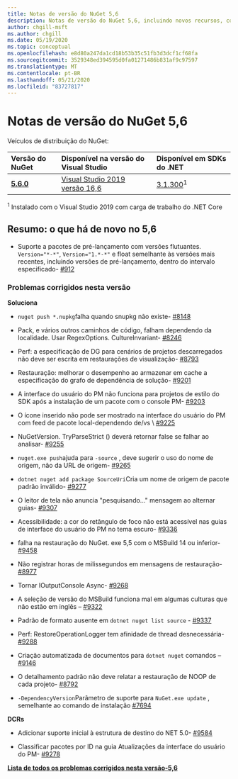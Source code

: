 ```yaml
---
title: Notas de versão do NuGet 5,6
description: Notas de versão do NuGet 5,6, incluindo novos recursos, correções de bugs e DCRs.
author: chgill-msft
ms.author: chgill
ms.date: 05/19/2020
ms.topic: conceptual
ms.openlocfilehash: e8d80a247da1cd18b53b35c51fb3d3dcf1cf68fa
ms.sourcegitcommit: 3529348ed394595d0fa01271486b831af9c97597
ms.translationtype: MT
ms.contentlocale: pt-BR
ms.lasthandoff: 05/21/2020
ms.locfileid: "83727817"
---
```

# <a name="nuget-56-release-notes"></a>Notas de versão do NuGet 5,6

Veículos de distribuição do NuGet:

| Versão do NuGet | Disponível na versão do Visual Studio| Disponível em SDKs do .NET|
|:---|:---|:---|
| [**5.6.0**](https://nuget.org/downloads) | [Visual Studio 2019 versão 16,6](https://visualstudio.microsoft.com/downloads/) | [3.1.300](https://dotnet.microsoft.com/download/dotnet-core/3.1)<sup>1</sup> |

<sup>1</sup> Instalado com o Visual Studio 2019 com carga de trabalho do .NET Core

## <a name="summary-whats-new-in-56"></a>Resumo: o que há de novo no 5,6

* Suporte a pacotes de pré-lançamento com versões flutuantes. `Version="*-*"`, `Version="1.*-*"` e float semelhante às versões mais recentes, incluindo versões de pré-lançamento, dentro do intervalo especificado- [#912](https://github.com/NuGet/Home/issues/912)

### <a name="issues-fixed-in-this-release"></a>Problemas corrigidos nesta versão

**Soluciona**

* `nuget push *.nupkg`falha quando snupkg não existe- [#8148](https://github.com/NuGet/Home/issues/8148)

* Pack, e vários outros caminhos de código, falham dependendo da localidade. Usar RegexOptions. CultureInvariant- [#8246](https://github.com/NuGet/Home/issues/8246)

* Perf: a especificação de DG para cenários de projetos descarregados não deve ser escrita em restaurações de visualização- [#8793](https://github.com/NuGet/Home/issues/8793)

* Restauração: melhorar o desempenho ao armazenar em cache a especificação do grafo de dependência de solução- [#9201](https://github.com/NuGet/Home/issues/9201)

* A interface do usuário do PM não funciona para projetos de estilo do SDK após a instalação de um pacote com o console PM- [#9203](https://github.com/NuGet/Home/issues/9203)

* O ícone inserido não pode ser mostrado na interface do usuário do PM com feed de pacote local-dependendo de/vs \ [#9225](https://github.com/NuGet/Home/issues/9225)

* NuGetVersion. TryParseStrict () deverá retornar false se falhar ao analisar- [#9255](https://github.com/NuGet/Home/issues/9255)

* `nuget.exe push`ajuda para `-source` , deve sugerir o uso do nome de origem, não da URL de origem- [#9265](https://github.com/NuGet/Home/issues/9265)

* `dotnet nuget add package SourceUri`Cria um nome de origem de pacote padrão inválido- [#9277](https://github.com/NuGet/Home/issues/9277)

* O leitor de tela não anuncia "pesquisando..." mensagem ao alternar guias- [#9307](https://github.com/NuGet/Home/issues/9307)

* Acessibilidade: a cor do retângulo de foco não está acessível nas guias de interface do usuário do PM no tema escuro- [#9336](https://github.com/NuGet/Home/issues/9336)

* falha na restauração do NuGet. exe 5,5 com o MSBuild 14 ou inferior- [#9458](https://github.com/NuGet/Home/issues/9458)

* Não registrar horas de milissegundos em mensagens de restauração- [#8977](https://github.com/NuGet/Home/issues/8977)

* Tornar IOutputConsole Async- [#9268](https://github.com/NuGet/Home/issues/9268)

* A seleção de versão do MSBuild funciona mal em algumas culturas que não estão em inglês – [#9322](https://github.com/NuGet/Home/issues/9322)

* Padrão de formato ausente em `dotnet nuget list source`  -  [#9337](https://github.com/NuGet/Home/issues/9337)

* Perf: RestoreOperationLogger tem afinidade de thread desnecessária- [#9288](https://github.com/NuGet/Home/issues/9288)

* Criação automatizada de documentos para `dotnet nuget` comandos – [#9146](https://github.com/NuGet/Home/issues/9146)

* O detalhamento padrão não deve relatar a restauração de NOOP de cada projeto- [#8792](https://github.com/NuGet/Home/issues/8792)

* `-DependencyVersion`Parâmetro de suporte para `NuGet.exe update` , semelhante ao comando de instalação [#7694](https://github.com/NuGet/Home/issues/7694)


**DCRs**

* Adicionar suporte inicial à estrutura de destino do NET 5.0- [#9584](https://github.com/NuGet/Home/issues/9584)

* Classificar pacotes por ID na guia Atualizações da interface do usuário do PM- [#9278](https://github.com/NuGet/Home/issues/9278)


**[Lista de todos os problemas corrigidos nesta versão-5,6](https://app.zenhub.com/workspaces/nuget-client-team-55aec9a240305cf007585881/reports/release?release=5e3b2080c4b30708e48bf9f3)**
